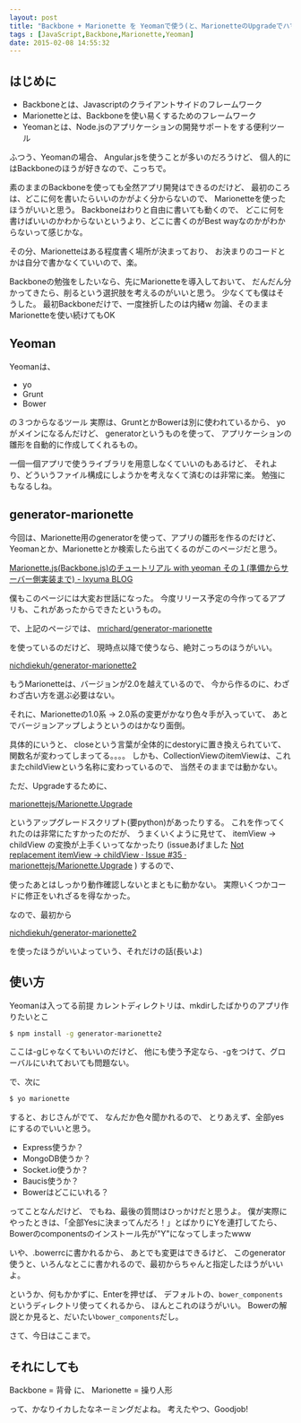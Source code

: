 ```yaml
---
layout: post
title: "Backbone + Marionette を Yeomanで使う(と、MarionetteのUpgradeでハマった話)"
tags : [JavaScript,Backbone,Marionette,Yeoman]
date: 2015-02-08 14:55:32
---
```





## はじめに


* Backboneとは、Javascriptのクライアントサイドのフレームワーク
* Marionetteとは、Backboneを使い易くするためのフレームワーク
* Yeomanとは、Node.jsのアプリケーションの開発サポートをする便利ツール

ふつう、Yeomanの場合、
Angular.jsを使うことが多いのだろうけど、
個人的にはBackboneのほうが好きなので、こっちで。

素のままのBackboneを使っても全然アプリ開発はできるのだけど、
最初のころは、どこに何を書いたらいいのかがよく分からないので、
Marionetteを使ったほうがいいと思う。
Backboneはわりと自由に書いても動くので、
どこに何を書けばいいのかわからないというより、どこに書くのがBest wayなのかがわからないって感じかな。

その分、Marionetteはある程度書く場所が決まっており、
お決まりのコードとかは自分で書かなくていいので、楽。

Backboneの勉強をしたいなら、先にMarionetteを導入しておいて、
だんだん分かってきたら、削るという選択肢を考えるのがいいと思う。
少なくても僕はそうした。
最初Backboneだけで、一度挫折したのは内緒w
勿論、そのままMarionetteを使い続けてもOK





## Yeoman


Yeomanは、

* yo
* Grunt
* Bower

の３つからなるツール
実際は、GruntとかBowerは別に使われているから、
yoがメインになるんだけど、
generatorというものを使って、
アプリケーションの雛形を自動的に作成してくれるもの。

一個一個アプリで使うライブラリを用意しなくていいのもあるけど、
それより、どういうファイル構成にしようかを考えなくて済むのは非常に楽。
勉強にもなるしね。



## generator-marionette


今回は、Marionette用のgeneratorを使って、アプリの雛形を作るのだけど、
Yeomanとか、Marionetteとか検索したら出てくるのがこのページだと思う。

[Marionette.js(Backbone.js)のチュートリアル with yeoman その１(準備からサーバー側実装まで) - lxyuma BLOG](http://lxyuma.hatenablog.com/entry/2013/10/04/001331)


僕もこのページには大変お世話になった。
今度リリース予定の今作ってるアプリも、これがあったからできたというもの。


で、上記のページでは、
[mrichard/generator-marionette](https://github.com/mrichard/generator-marionette)

を使っているのだけど、
現時点以降で使うなら、絶対こっちのほうがいい。

[nichdiekuh/generator-marionette2](https://github.com/nichdiekuh/generator-marionette2)

もうMarionetteは、バージョンが2.0を越えているので、
今から作るのに、わざわざ古い方を選ぶ必要はない。

それに、Marionetteの1.0系 -> 2.0系の変更がかなり色々手が入っていて、
あとでバージョンアップしようというのはかなり面倒。

具体的にいうと、
closeという言葉が全体的にdestoryに置き換えられていて、
関数名が変わってしまってる。。。。
しかも、CollectionViewのitemViewは、これまたchildViewという名称に変わっているので、
当然そのままでは動かない。


ただ、Upgradeするために、

[marionettejs/Marionette.Upgrade](https://github.com/marionettejs/Marionette.Upgrade)

というアップグレードスクリプト(要python)があったりする。
これを作ってくれたのは非常にたすかったのだが、
うまくいくように見せて、
itemView -> childView の変換が上手くいってなかったり
(issueあげました [Not replacement itemView -> childView · Issue #35 · marionettejs/Marionette.Upgrade](https://github.com/marionettejs/Marionette.Upgrade/issues/35) )
するので、

使ったあとはしっかり動作確認しないとまともに動かない。
実際いくつかコードに修正をいれざるを得なかった。



なので、最初から

[nichdiekuh/generator-marionette2](https://github.com/nichdiekuh/generator-marionette2)


を使ったほうがいいよっていう、それだけの話(長いよ)





## 使い方


Yeomanは入ってる前提
カレントディレクトリは、mkdirしたばかりのアプリ作りたいとこ


```bash
$ npm install -g generator-marionette2
```

ここは-gじゃなくてもいいのだけど、
他にも使う予定なら、-gをつけて、グローバルにいれておいても問題ない。


で、次に

```bash
$ yo marionette

```


すると、おじさんがでて、
なんだか色々聞かれるので、
とりあえず、全部yesにするのでいいと思う。

* Express使うか？
* MongoDB使うか？
* Socket.io使うか？
* Baucis使うか？
* Bowerはどこにいれる？

ってことなんだけど、
でもね、最後の質問はひっかけだと思うよ。
僕が実際にやったときは、「全部Yesに決まってんだろ！」とばかりにYを連打してたら、
Bowerのcomponentsのインストール先が"Y"になってしまったwww

いや、.bowerrcに書かれるから、
あとでも変更はできるけど、
このgenerator使うと、いろんなとこに書かれるので、最初からちゃんと指定したほうがいいよ。

というか、何もかかずに、Enterを押せば、
デフォルトの、`bower_components` というディレクトリ使ってくれるから、
ほんとこれのほうがいい。
Bowerの解説とか見ると、だいたい`bower_components`だし。



さて、今日はここまで。







## それにしても


Backbone = 背骨
に、
Marionette = 操り人形

って、かなりイカしたなネーミングだよね。
考えたやつ、Goodjob!






